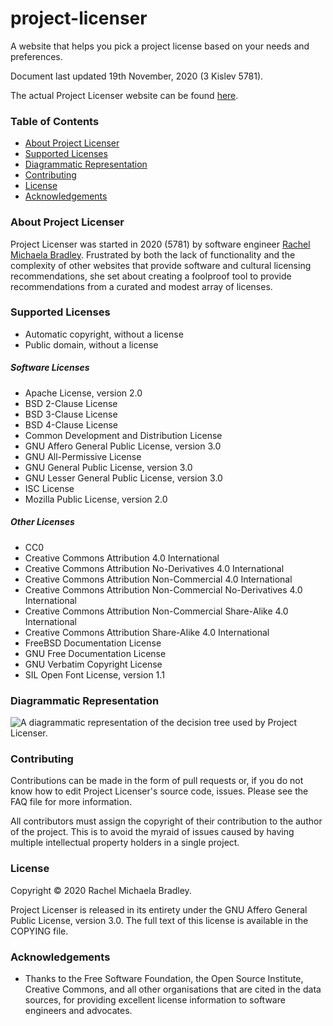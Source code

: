 # project-licenser
A website that helps you pick a project license based on your needs and 
preferences.

Document last updated 19th November, 2020 (3 Kislev 5781).

The actual Project Licenser website can be found [here](
https://www.projectlicenser.org/).

### Table of Contents
- [About Project Licenser](#about-project-licenser)
- [Supported Licenses](#supported-licenses)
- [Diagrammatic Representation](#diagrammatic-representation)
- [Contributing](#contributing)
- [License](#license)
- [Acknowledgements](#acknowledgements)

### About Project Licenser

Project Licenser was started in 2020 (5781) by software engineer 
<a href="https://www.delevingne.me">Rachel Michaela Bradley</a>. 
Frustrated by both the lack of functionality and the complexity of other
websites that provide software and cultural licensing recommendations, 
she set about creating a foolproof tool to provide recommendations from 
a curated and modest array of licenses.

### Supported Licenses

- Automatic copyright, without a license
- Public domain, without a license

##### Software Licenses

- Apache License, version 2.0
- BSD 2-Clause License
- BSD 3-Clause License
- BSD 4-Clause License
- Common Development and Distribution License
- GNU Affero General Public License, version 3.0
- GNU All-Permissive License
- GNU General Public License, version 3.0
- GNU Lesser General Public License, version 3.0
- ISC License
- Mozilla Public License, version 2.0

##### Other Licenses

- CC0
- Creative Commons Attribution 4.0 International
- Creative Commons Attribution No-Derivatives 4.0 International
- Creative Commons Attribution Non-Commercial 4.0 International
- Creative Commons Attribution Non-Commercial No-Derivatives 4.0 
International
- Creative Commons Attribution Non-Commercial Share-Alike 4.0 
International
- Creative Commons Attribution Share-Alike 4.0 International
- FreeBSD Documentation License
- GNU Free Documentation License
- GNU Verbatim Copyright License
- SIL Open Font License, version 1.1

### Diagrammatic Representation

![A diagrammatic representation of the decision tree used by Project 
Licenser.](DIAGRAM.PNG?raw=true)

<!-- Individuals viewing this document in a text editor or via `cat` can
	find the diagrammatic representation in the file DIAGRAM.PNG. 
	WARNING: This image is high resolution! -->

### Contributing

Contributions can be made in the form of pull requests or, if you do not
know how to edit Project Licenser's source code, issues. Please see the
FAQ file for more information.

All contributors must assign the copyright of their contribution to the 
author of the project. This is to avoid the 
myraid of issues caused by having multiple intellectual property holders
in a single project.

### License

Copyright &copy; 2020 Rachel Michaela Bradley.

Project Licenser is released in its entirety under the GNU Affero 
General Public License, version 3.0. The full text of this license is 
available in the COPYING file.

### Acknowledgements

- Thanks to the Free Software Foundation, the Open Source Institute, 
Creative Commons, and all other organisations that are cited in the 
data sources, for providing excellent license information to software 
engineers and advocates.
